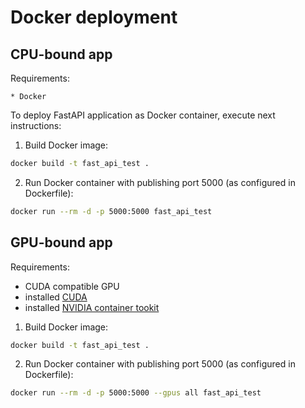 # Docker deployment

## CPU-bound app

Requirements:

    * Docker



To deploy FastAPI application as Docker container, execute next instructions:

1. Build Docker image:

```bash
docker build -t fast_api_test .
```

2. Run Docker container with publishing port 5000 (as configured in Dockerfile):

```bash
docker run --rm -d -p 5000:5000 fast_api_test
```


## GPU-bound app

Requirements:

- CUDA compatible GPU
- installed [CUDA](https://docs.nvidia.com/cuda/cuda-quick-start-guide/index.html)
- installed [NVIDIA container tookit](https://docs.nvidia.com/datacenter/cloud-native/container-toolkit/latest/install-guide.html)


1. Build Docker image:

```bash
docker build -t fast_api_test .
```

2. Run Docker container with publishing port 5000 (as configured in Dockerfile):

```bash
docker run --rm -d -p 5000:5000 --gpus all fast_api_test
```


